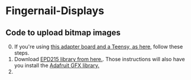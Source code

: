 # Fingernail-Displays

## Code to upload bitmap images

0. If you're using [this adapter board and a Teensy, as here,](https://hackaday.io/project/13327-teensy-e-paper-adapter-board) follow these steps.
1. Download [EPD215 library from here.](https://github.com/jarek319/EPD215). Those instructions will also have you install the [Adafruit GFX library.](https://github.com/adafruit/Adafruit-GFX-Library)
2. 

